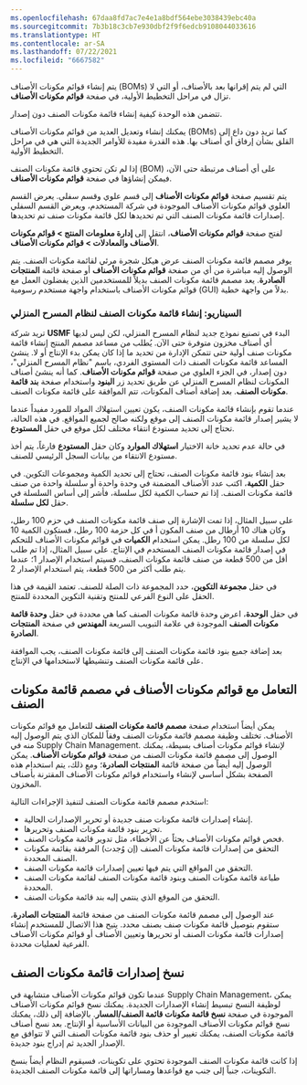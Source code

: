 ```yaml
---
ms.openlocfilehash: 67daa8fd7ac7e4e1a8bdf564ebe3038439ebc40a
ms.sourcegitcommit: 7b3b18c3cb7e930dbf2f9f6edcb9108044033616
ms.translationtype: HT
ms.contentlocale: ar-SA
ms.lasthandoff: 07/22/2021
ms.locfileid: "6667582"
---
```

يتم إنشاء قوائم مكونات الأصناف (BOMs) التي لم يتم إقرانها بعد بالأصناف، أو التي لا تزال في مراحل التخطيط الأولية، في صفحة **قوائم مكونات الأصناف**.

تتضمن هذه الوحدة كيفية إنشاء قائمة مكونات الصنف دون إصدار.

يمكنك إنشاء وتعديل العديد من قوائم مكونات الأصناف (BOMs) كما تريد دون داع إلى القلق بشأن إرفاق أي أصناف بها. هذه القدرة مفيدة للأوامر الجديدة التي هي في مراحل التخطيط الأولية.

إذا لم تكن تحتوي قائمة مكونات الصنف (BOM) على أي أصناف مرتبطة حتى الآن، فيمكن إنشاؤها في صفحة **قوائم مكونات الأصناف**.

يتم تقسيم صفحة **قوائم مكونات الأصناف** إلى قسم علوي وقسم سفلي. يعرض القسم العلوي قوائم مكونات الأصناف الموجودة في شركة المستخدم، ويعرض القسم السفلي إصدارات قائمة مكونات الصنف التي تم تحديدها لكل قائمة مكونات صنف تم تحديدها.

لفتح صفحة **قوائم مكونات الأصناف**، انتقل إلى **إدارة معلومات المنتج > قوائم مكونات الأصناف والمعادلات > قوائم مكونات الأصناف**.

يوفر مصمم قائمة مكونات الصنف عرض هيكل شجرة مرئي لقائمة مكونات الصنف. يتم الوصول إليه مباشرة من أي من صفحة **قوائم مكونات الأصناف** أو صفحة قائمة **المنتجات الصادرة**. يعد مصمم قائمة مكونات الصنف بديلاً للمستخدمين الذين يفضلون العمل مع قوائم مكونات الأصناف باستخدام واجهة مستخدم رسومية (GUI) بدلاً من واجهة خطية.

### <a name="scenario-create-a-bom-for-a-home-theater-system"></a>السيناريو: إنشاء قائمة مكونات الصنف لنظام المسرح المنزلي 

تريد شركة **USMF** البدء في تصنيع نموذج جديد لنظام المسرح المنزلي، لكن ليس لديها أي أصناف مخزون متوفرة حتى الآن.
يُطلب من مساعد مصمم المنتج إنشاء قائمة مكونات صنف أولية حتى تتمكن الإدارة من تحديد ما إذا كان يمكن بدء الإنتاج أو لا. ينشئ المساعد قائمة مكونات الصنف ذات المستوى الفردي، باسم "نظام المسرح المنزلي"، دون إصدار، في الجزء العلوي من صفحة **قوائم مكونات الأصناف**.
كما أنه ينشئ أصناف المكونات لنظام المسرح المنزلي عن طريق تحديد زر **البنود** واستخدام صفحة **بند قائمة مكونات الصنف**. بعد إضافة أصناف المكونات، تتم الموافقة على قائمة مكونات الصنف.

عندما تقوم بإنشاء قائمة مكونات الصنف، يكون تعيين استهلاك المواد للمورد مفيداً عندما لا يشير إصدار قائمة مكونات الصنف إلى موقع ولكنه صالح لجميع المواقع. في هذه الحالة، تحتاج إلى تحديد مستودع انتقاء مختلف لكل موقع في حقل **المستودع**.

في حالة عدم تحديد خانة الاختيار **استهلاك الموارد** وكان حقل **المستودع** فارغاً، يتم أخذ مستودع الانتقاء من بيانات السجل الرئيسي للصنف.

بعد إنشاء بنود قائمة مكونات الصنف، تحتاج إلى تحديد الكمية ومجموعات التكوين. في حقل **الكمية**، اكتب عدد الأصناف المضمنة في وحدة واحدة أو سلسلة واحدة من صنف قائمة مكونات الصنف. إذا تم حساب الكمية لكل سلسلة، فأشر إلى أساس السلسلة في حقل **لكل سلسلة**.

على سبيل المثال، إذا تمت الإشارة إلى صنف قائمة مكونات الصنف في حزم 100 رطل، وكان هناك 10 أرطال من صنف المكون أ في كل حزمة 100 رطل، فستكون الكمية 10 لكل سلسلة من 100 رطل.
يمكن استخدام **الكميات** في قوائم مكونات الأصناف للتحكم في إصدار قائمة مكونات الصنف المستخدم في الإنتاج. على سبيل المثال، إذا تم طلب أقل من 500 قطعة من صنف قائمة مكونات الصنف، فسيتم استخدام الإصدار 1؛ عندما يتم طلب أكثر من 500 قطعة، يتم استخدام الإصدار 2.

في حقل **مجموعة التكوين**، حدد المجموعة ذات الصلة للصنف. تعتمد القيمة في هذا الحقل على النوع الفرعي للمنتج وتقنية التكوين المحددة للمنتج.

في حقل **الوحدة**، اعرض وحدة قائمة مكونات الصنف كما هي محددة في حقل **وحدة قائمة مكونات الصنف** الموجودة في علامة التبويب السريعة **المهندس** في صفحة **المنتجات الصادرة**.

بعد إضافة جميع بنود قائمة مكونات الصنف إلى قائمة مكونات الصنف، يجب الموافقة على قائمة مكونات الصنف وتنشيطها لاستخدامها في الإنتاج.

## <a name="working-with-boms-in-the-bom-designer"></a>التعامل مع قوائم مكونات الأصناف في مصمم قائمة مكونات الصنف 

يمكن أيضاً استخدام صفحة **مصمم قائمة مكونات الصنف** للتعامل مع قوائم مكونات الأصناف. تختلف وظيفة مصمم قائمة مكونات الصنف وفقاً للمكان الذي يتم الوصول إليه منه في Supply Chain Management. لإنشاء قوائم مكونات أصناف بسيطة، يمكنك الوصول إلى مصمم قائمة مكونات الصنف من صفحة **قوائم مكونات الأصناف**. يمكن الوصول إليه أيضاً من صفحة قائمة **المنتجات الصادرة**؛ ومع ذلك، يتم استخدام هذه الصفحة بشكل أساسي لإنشاء واستخدام قوائم مكونات الأصناف المقترنة بأصناف المخزون.

استخدم مصمم قائمة مكونات الصنف لتنفيذ الإجراءات التالية:

-   إنشاء إصدارات قائمة مكونات صنف جديدة أو تحرير الإصدارات الحالية.
-   تحرير بنود قائمة مكونات الصنف وتحريرها.
-   فحص قوائم مكونات الأصناف بحثاً عن الأخطاء، مثل تدوير قائمة مكونات الصنف.
-   التحقق من إصدارات قائمة مكونات الصنف (إن وُجدت) المرفقة بقائمة مكونات الصنف المحددة.
-   التحقق من المواقع التي يتم فيها تعيين إصدارات قائمة مكونات الصنف.
-   طباعة قائمة مكونات الصنف وبنود قائمة مكونات الصنف لقائمة مكونات الصنف المحددة.
-   التحقق من الموقع الذي ينتمي إليه بند قائمة مكونات الصنف.

عند الوصول إلى مصمم قائمة مكونات الصنف من صفحة قائمة **المنتجات الصادرة**، ستقوم بتوصيل قائمة مكونات صنف بصنف محدد. يتيح هذا الاتصال للمستخدم إنشاء إصدارات قائمة مكونات الصنف أو تحريرها وتعيين الأصناف أو قوائم مكونات الأصناف الفرعية لعمليات محددة.

## <a name="copy-bom-versions"></a>نسخ إصدارات قائمة مكونات الصنف 

عندما تكون قوائم مكونات الأصناف متشابهة في Supply Chain Management، يمكن لوظيفة النسخ تبسيط إنشاء الإصدارات الجديدة. يمكنك نسخ قوائم مكونات الأصناف الموجودة في صفحة **نسخ قائمة مكونات قائمة الصنف/المسار**. بالإضافة إلى ذلك، يمكنك نسخ قوائم مكونات الأصناف الموجودة من البيانات الأساسية أو الإنتاج. بعد نسخ أصناف قائمة مكونات الصنف، يمكنك تغيير أو حذف بنود قائمة مكونات الصنف التي لا تتوافق مع الإصدار الجديد ثم إدراج بنود جديدة.

إذا كانت قائمة مكونات الصنف الموجودة تحتوي على تكوينات، فسيقوم النظام أيضاً بنسخ التكوينات، جنباً إلى جنب مع قواعدها ومساراتها إلى قائمة مكونات الصنف الجديدة.
